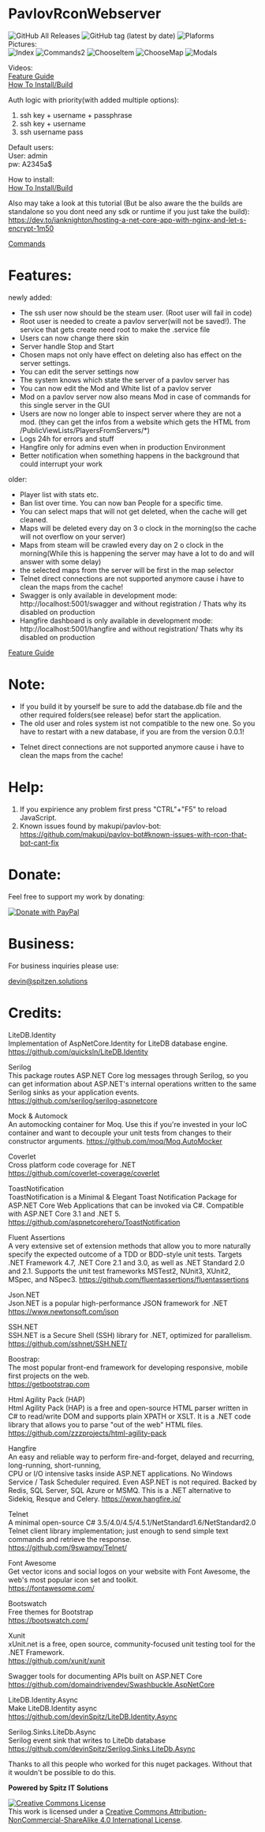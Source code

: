 # PavlovRconWebserver

![GitHub All Releases](https://img.shields.io/github/downloads/devinspitz/PavlovRconWebserver/total)
![GitHub tag (latest by date)](https://img.shields.io/github/v/tag/devinspitz/PavlovRconWebserver?label=release)
![Plaforms](https://img.shields.io/static/v1?label=platform:&message=windows10%20|%20linux&color=green)  
Pictures:  
![Index](https://github.com/devinSpitz/PavlovRconWebserver/blob/master/Pictures/Index.png?raw=true)
![Commands2](https://github.com/devinSpitz/PavlovRconWebserver/blob/master/Pictures/Commands2.png?raw=true)
![ChooseItem](https://github.com/devinSpitz/PavlovRconWebserver/blob/master/Pictures/ChooseItem.png?raw=true)
![ChooseMap](https://github.com/devinSpitz/PavlovRconWebserver/blob/master/Pictures/ChooseMap.png?raw=true)
![Modals](https://github.com/devinSpitz/PavlovRconWebserver/blob/master/Pictures/Modals.png?raw=true)


Videos:  
[Feature Guide](https://youtu.be/iSmAP6_DAyM)  
[How To Install/Build](https://youtu.be/GBgW4mP2zgI)    


Auth logic with priority(with added multiple options):

1. ssh key + username + passphrase
2. ssh key + username
3. ssh username pass

Default users:  
User: admin  
pw: A2345a$  

How to install:  
[How To Install/Build](https://youtu.be/GBgW4mP2zgI)   
  

Also may take a look at this tutorial (But be also aware the the builds are standalone so you dont need any sdk or runtime if you just take the build):  
https://dev.to/ianknighton/hosting-a-net-core-app-with-nginx-and-let-s-encrypt-1m50  

[Commands](https://pastebin.com/dbGUsvUn)


Features:
=======
newly added:  
* The ssh user now should be the steam user. (Root user will fail in code)
* Root user is needed to create a pavlov server(will not be saved!). The service that gets create need root to make the .service file
* Users can now change there skin
* Server handle Stop and Start  
* Chosen maps not only have effect on deleting also has effect on the server settings.  
* You can edit the server settings now
* The system knows which state the server of a pavlov server has
* You can now edit the Mod and White list of a pavlov server
* Mod on a pavlov server now also means Mod in case of commands for this single server in the GUI
* Users are now no longer able to inspect server where they are not a mod. (they can get the infos from a website which gets the HTML from /PublicViewLists/PlayersFromServers/*)
* Logs 24h for errors and stuff
* Hangfire only for admins even when in production Environment
* Better notification when something happens in the background that could interrupt your work

 older:   

* Player list with stats etc.
* Ban list over time. You can now ban People for a specific time.
* You can select maps that will not get deleted, when the cache will get cleaned.
* Maps will be deleted every day on 3 o clock in the morning(so the cache will not overflow on your server)
* Maps from steam will be crawled every day on 2 o clock in the morning(While this  is happening the server may have a lot to do and will answer with some delay)
* the selected maps from the server will be first in the map selector
* Telnet direct connections are not supported anymore cause i have to clean the maps from the cache!  
* Swagger is only available in development mode: http://localhost:5001/swagger and without registration / Thats why its disabled on production  
* Hangfire dashboard is only available in development mode: http://localhost:5001/hangfire and without registration/ Thats why its disabled on production  

[Feature Guide](https://youtu.be/iSmAP6_DAyM)


Note:
======= 
- If you build it by yourself be sure to add the database.db file and the other required folders(see release) befor start the application.  
- The old user and roles system ist not compatible to the new one. So you have to restart with a new database, if you are from the version 0.0.1!  

* Telnet direct connections are not supported anymore cause i have to clean the maps from the cache!  

Help:
=======
1. If you expirience any problem first press "CTRL"+"F5" to reload JavaScript.  
2. Known issues found by makupi/pavlov-bot: https://github.com/makupi/pavlov-bot#known-issues-with-rcon-that-bot-cant-fix


   
Donate:
=======
Feel free to support my work by donating:  

<a href="https://www.paypal.com/donate?hosted_button_id=JYNFKYARZ7DT4">
<img src="https://www.paypalobjects.com/en_US/CH/i/btn/btn_donateCC_LG.gif" alt="Donate with PayPal" />
</a>

Business:
=======

For business inquiries please use:

<a href="mailto:&#x64;&#x65;&#x76;&#x69;&#x6e;&#x40;&#x73;&#x70;&#x69;&#x74;&#x7a;&#x65;&#x6e;&#x2e;&#x73;&#x6f;&#x6c;&#x75;&#x74;&#x69;&#x6f;&#x6e;&#x73;">&#x64;&#x65;&#x76;&#x69;&#x6e;&#x40;&#x73;&#x70;&#x69;&#x74;&#x7a;&#x65;&#x6e;&#x2e;&#x73;&#x6f;&#x6c;&#x75;&#x74;&#x69;&#x6f;&#x6e;&#x73;</a>

Credits:
=======

LiteDB.Identity  
Implementation of AspNetCore.Identity for LiteDB database engine.   
https://github.com/quicksln/LiteDB.Identity  

Serilog  
This package routes ASP.NET Core log messages through Serilog, so you can get information about ASP.NET's internal operations written to the same Serilog sinks as your application events.  
https://github.com/serilog/serilog-aspnetcore

Mock & Automock  
An automocking container for Moq. Use this if you're invested in your IoC container and want to decouple your unit tests from changes to their constructor arguments.
https://github.com/moq/Moq.AutoMocker  

Coverlet  
Cross platform code coverage for .NET  
https://github.com/coverlet-coverage/coverlet  

ToastNotification  
ToastNotification is a Minimal & Elegant Toast Notification Package for ASP.NET Core Web Applications that can be invoked via C#. Compatible with ASP.NET Core 3.1 and .NET 5.
https://github.com/aspnetcorehero/ToastNotification  

Fluent Assertions  
A very extensive set of extension methods that allow you to more naturally specify the expected outcome of a TDD or BDD-style unit tests. Targets .NET Framework 4.7, .NET Core 2.1 and 3.0, as well as .NET Standard 2.0 and 2.1. Supports the unit test frameworks MSTest2, NUnit3, XUnit2, MSpec, and NSpec3.
https://github.com/fluentassertions/fluentassertions  


Json.NET  
Json.NET is a popular high-performance JSON framework for .NET  
https://www.newtonsoft.com/json

SSH.NET  
SSH.NET is a Secure Shell (SSH) library for .NET, optimized for parallelism.  
https://github.com/sshnet/SSH.NET/

Boostrap:   
The most popular front-end framework for developing responsive, mobile first projects on the web.  
https://getbootstrap.com

Html Agility Pack (HAP)  
Html Agility Pack (HAP) is a free and open-source HTML parser written in C# to read/write DOM and supports plain XPATH or XSLT. It is a .NET code library that allows you to parse "out of the web" HTML files.
https://github.com/zzzprojects/html-agility-pack

Hangfire  
An easy and reliable way to perform fire-and-forget, delayed and recurring, long-running, short-running,   
CPU or I/O intensive tasks inside ASP.NET applications. No Windows Service / Task Scheduler required. Even ASP.NET is not required. Backed by Redis, SQL Server, SQL Azure or MSMQ. This is a .NET alternative to Sidekiq, Resque and Celery. 
https://www.hangfire.io/   

Telnet  
A minimal open-source C# 3.5/4.0/4.5/4.5.1/NetStandard1.6/NetStandard2.0 Telnet client library implementation; just enough to send simple text commands and retrieve the response.  
https://github.com/9swampy/Telnet/


Font Awesome  
Get vector icons and social logos on your website with Font Awesome, the web's most popular icon set and toolkit.   
https://fontawesome.com/  

Bootswatch  
Free themes for Bootstrap  
https://bootswatch.com/  

Xunit  
xUnit.net is a free, open source, community-focused unit testing tool for the .NET Framework.  
https://github.com/xunit/xunit

Swagger tools for documenting APIs built on ASP.NET Core  
https://github.com/domaindrivendev/Swashbuckle.AspNetCore

LiteDB.Identity.Async  
Make LiteDB.Identity async  
https://github.com/devinSpitz/LiteDB.Identity.Async

Serilog.Sinks.LiteDb.Async  
Serilog event sink that writes to LiteDb database  
https://github.com/devinSpitz/Serilog.Sinks.LiteDb.Async  

  
Thanks to all this people who worked for this nuget packages. Without that it wouldn't be possible to do this.  




<b>Powered by Spitz IT Solutions</b>  

<a rel="license" href="http://creativecommons.org/licenses/by-nc-sa/4.0/"><img alt="Creative Commons License" style="border-width:0" src="https://i.creativecommons.org/l/by-nc-sa/4.0/88x31.png" /></a><br />This work is licensed under a <a rel="license" href="http://creativecommons.org/licenses/by-nc-sa/4.0/">Creative Commons Attribution-NonCommercial-ShareAlike 4.0 International License</a>.
